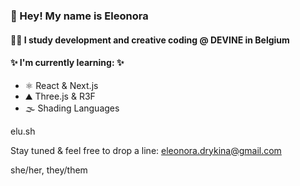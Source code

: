 ### 👋 Hey! My name is Eleonora
#### 💅🏼 I study development and creative coding @ DEVINE in Belgium

#### ✨ I'm currently learning: ✨

  - ⚛️ React & Next.js
  - ⛰️ Three.js & R3F
  - 🌫️ Shading Languages

elu.sh

Stay tuned & feel free to drop a line:
eleonora.drykina@gmail.com

she/her, they/them



<!---
eleonoradrykina/eleonoradrykina is a ✨ special ✨ repository because its `README.md` (this file) appears on your GitHub profile.
You can click the Preview link to take a look at your changes.
--->
